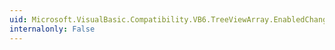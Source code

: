 ```yaml
---
uid: Microsoft.VisualBasic.Compatibility.VB6.TreeViewArray.EnabledChanged
internalonly: False
---
```

